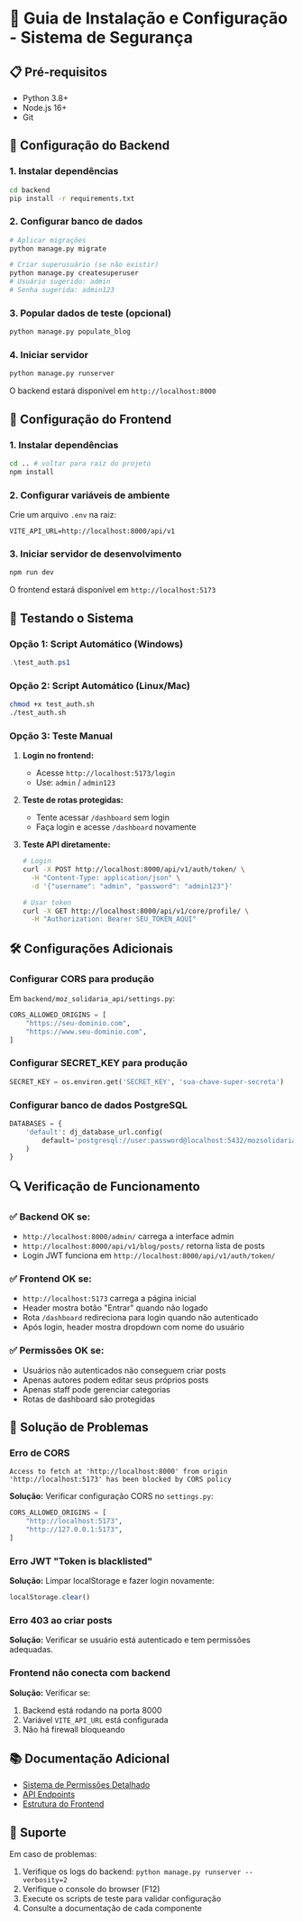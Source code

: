# 🚀 Guia de Instalação e Configuração - Sistema de Segurança

## 📋 **Pré-requisitos**

- Python 3.8+
- Node.js 16+
- Git

## 🔧 **Configuração do Backend**

### 1. Instalar dependências

```bash
cd backend
pip install -r requirements.txt
```

### 2. Configurar banco de dados

```bash
# Aplicar migrações
python manage.py migrate

# Criar superusuário (se não existir)
python manage.py createsuperuser
# Usuário sugerido: admin
# Senha sugerida: admin123
```

### 3. Popular dados de teste (opcional)

```bash
python manage.py populate_blog
```

### 4. Iniciar servidor

```bash
python manage.py runserver
```

O backend estará disponível em `http://localhost:8000`

## 🎨 **Configuração do Frontend**

### 1. Instalar dependências

```bash
cd .. # voltar para raiz do projeto
npm install
```

### 2. Configurar variáveis de ambiente

Crie um arquivo `.env` na raiz:

```env
VITE_API_URL=http://localhost:8000/api/v1
```

### 3. Iniciar servidor de desenvolvimento

```bash
npm run dev
```

O frontend estará disponível em `http://localhost:5173`

## 🔐 **Testando o Sistema**

### Opção 1: Script Automático (Windows)

```powershell
.\test_auth.ps1
```

### Opção 2: Script Automático (Linux/Mac)

```bash
chmod +x test_auth.sh
./test_auth.sh
```

### Opção 3: Teste Manual

1. **Login no frontend:**
   - Acesse `http://localhost:5173/login`
   - Use: `admin` / `admin123`

2. **Teste de rotas protegidas:**
   - Tente acessar `/dashboard` sem login
   - Faça login e acesse `/dashboard` novamente

3. **Teste API diretamente:**
   ```bash
   # Login
   curl -X POST http://localhost:8000/api/v1/auth/token/ \
     -H "Content-Type: application/json" \
     -d '{"username": "admin", "password": "admin123"}'
   
   # Usar token
   curl -X GET http://localhost:8000/api/v1/core/profile/ \
     -H "Authorization: Bearer SEU_TOKEN_AQUI"
   ```

## 🛠️ **Configurações Adicionais**

### Configurar CORS para produção

Em `backend/moz_solidaria_api/settings.py`:

```python
CORS_ALLOWED_ORIGINS = [
    "https://seu-dominio.com",
    "https://www.seu-dominio.com",
]
```

### Configurar SECRET_KEY para produção

```python
SECRET_KEY = os.environ.get('SECRET_KEY', 'sua-chave-super-secreta')
```

### Configurar banco de dados PostgreSQL

```python
DATABASES = {
    'default': dj_database_url.config(
        default='postgresql://user:password@localhost:5432/mozsolidaria'
    )
}
```

## 🔍 **Verificação de Funcionamento**

### ✅ **Backend OK se:**
- `http://localhost:8000/admin/` carrega a interface admin
- `http://localhost:8000/api/v1/blog/posts/` retorna lista de posts
- Login JWT funciona em `http://localhost:8000/api/v1/auth/token/`

### ✅ **Frontend OK se:**
- `http://localhost:5173` carrega a página inicial
- Header mostra botão "Entrar" quando não logado
- Rota `/dashboard` redireciona para login quando não autenticado
- Após login, header mostra dropdown com nome do usuário

### ✅ **Permissões OK se:**
- Usuários não autenticados não conseguem criar posts
- Apenas autores podem editar seus próprios posts
- Apenas staff pode gerenciar categorias
- Rotas de dashboard são protegidas

## 🐛 **Solução de Problemas**

### Erro de CORS
```
Access to fetch at 'http://localhost:8000' from origin 'http://localhost:5173' has been blocked by CORS policy
```

**Solução:** Verificar configuração CORS no `settings.py`:
```python
CORS_ALLOWED_ORIGINS = [
    "http://localhost:5173",
    "http://127.0.0.1:5173",
]
```

### Erro JWT "Token is blacklisted"
**Solução:** Limpar localStorage e fazer login novamente:
```javascript
localStorage.clear()
```

### Erro 403 ao criar posts
**Solução:** Verificar se usuário está autenticado e tem permissões adequadas.

### Frontend não conecta com backend
**Solução:** Verificar se:
1. Backend está rodando na porta 8000
2. Variável `VITE_API_URL` está configurada
3. Não há firewall bloqueando

## 📚 **Documentação Adicional**

- [Sistema de Permissões Detalhado](./SECURITY_PERMISSIONS.md)
- [API Endpoints](./backend/README.md)
- [Estrutura do Frontend](./src/README.md)

## 🤝 **Suporte**

Em caso de problemas:
1. Verifique os logs do backend: `python manage.py runserver --verbosity=2`
2. Verifique o console do browser (F12)
3. Execute os scripts de teste para validar configuração
4. Consulte a documentação de cada componente
